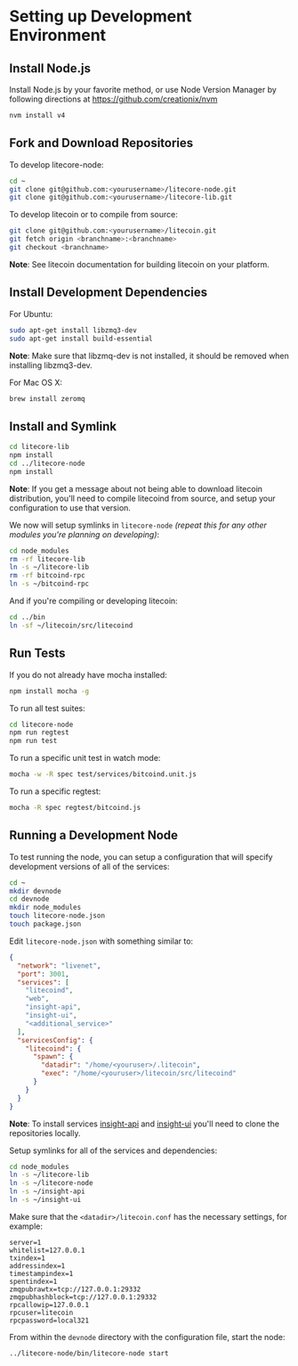 # Setting up Development Environment

## Install Node.js

Install Node.js by your favorite method, or use Node Version Manager by following directions at https://github.com/creationix/nvm

```bash
nvm install v4
```

## Fork and Download Repositories

To develop litecore-node:

```bash
cd ~
git clone git@github.com:<yourusername>/litecore-node.git
git clone git@github.com:<yourusername>/litecore-lib.git
```

To develop litecoin or to compile from source:

```bash
git clone git@github.com:<yourusername>/litecoin.git
git fetch origin <branchname>:<branchname>
git checkout <branchname>
```
**Note**: See litecoin documentation for building litecoin on your platform.


## Install Development Dependencies

For Ubuntu:
```bash
sudo apt-get install libzmq3-dev
sudo apt-get install build-essential
```
**Note**: Make sure that libzmq-dev is not installed, it should be removed when installing libzmq3-dev.


For Mac OS X:
```bash
brew install zeromq
```

## Install and Symlink

```bash
cd litecore-lib
npm install
cd ../litecore-node
npm install
```
**Note**: If you get a message about not being able to download litecoin distribution, you'll need to compile litecoind from source, and setup your configuration to use that version.


We now will setup symlinks in `litecore-node` *(repeat this for any other modules you're planning on developing)*:
```bash
cd node_modules
rm -rf litecore-lib
ln -s ~/litecore-lib
rm -rf bitcoind-rpc
ln -s ~/bitcoind-rpc
```

And if you're compiling or developing litecoin:
```bash
cd ../bin
ln -sf ~/litecoin/src/litecoind
```

## Run Tests

If you do not already have mocha installed:
```bash
npm install mocha -g
```

To run all test suites:
```bash
cd litecore-node
npm run regtest
npm run test
```

To run a specific unit test in watch mode:
```bash
mocha -w -R spec test/services/bitcoind.unit.js
```

To run a specific regtest:
```bash
mocha -R spec regtest/bitcoind.js
```

## Running a Development Node

To test running the node, you can setup a configuration that will specify development versions of all of the services:

```bash
cd ~
mkdir devnode
cd devnode
mkdir node_modules
touch litecore-node.json
touch package.json
```

Edit `litecore-node.json` with something similar to:
```json
{
  "network": "livenet",
  "port": 3001,
  "services": [
    "litecoind",
    "web",
    "insight-api",
    "insight-ui",
    "<additional_service>"
  ],
  "servicesConfig": {
    "litecoind": {
      "spawn": {
        "datadir": "/home/<youruser>/.litecoin",
        "exec": "/home/<youruser>/litecoin/src/litecoind"
      }
    }
  }
}
```

**Note**: To install services [insight-api](https://github.com/bitpay/insight-api) and [insight-ui](https://github.com/bitpay/insight-ui) you'll need to clone the repositories locally.

Setup symlinks for all of the services and dependencies:

```bash
cd node_modules
ln -s ~/litecore-lib
ln -s ~/litecore-node
ln -s ~/insight-api
ln -s ~/insight-ui
```

Make sure that the `<datadir>/litecoin.conf` has the necessary settings, for example:
```
server=1
whitelist=127.0.0.1
txindex=1
addressindex=1
timestampindex=1
spentindex=1
zmqpubrawtx=tcp://127.0.0.1:29332
zmqpubhashblock=tcp://127.0.0.1:29332
rpcallowip=127.0.0.1
rpcuser=litecoin
rpcpassword=local321
```

From within the `devnode` directory with the configuration file, start the node:
```bash
../litecore-node/bin/litecore-node start
```